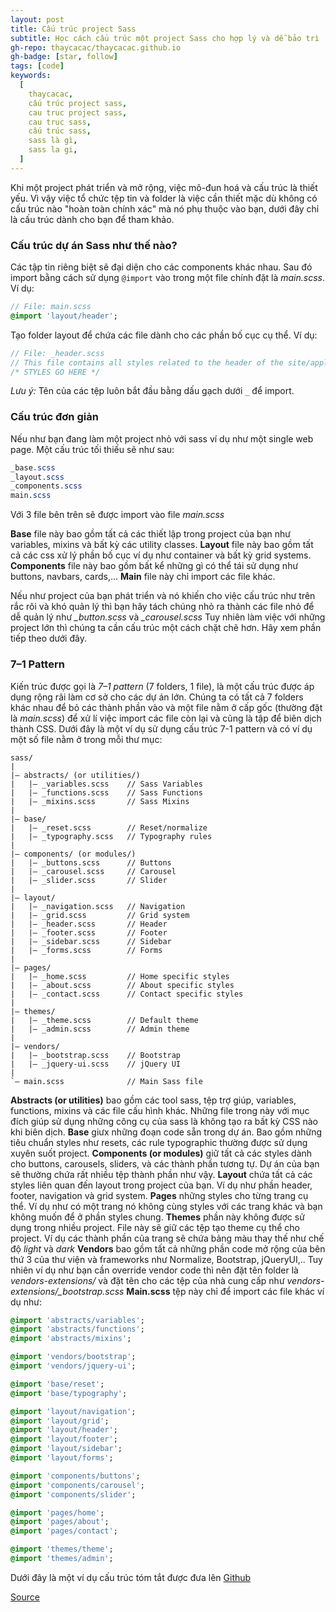 ```yaml
---
layout: post
title: Cấu trúc project Sass
subtitle: Học cách cấu trúc một project Sass cho hợp lý và dễ bảo trì
gh-repo: thaycacac/thaycacac.github.io
gh-badge: [star, follow]
tags: [code]
keywords:
  [
    thaycacac,
    cấu trúc project sass,
    cau truc project sass,
    cau truc sass,
    cấu trúc sass,
    sass là gì,
    sass la gi,
  ]
---
```


Khi một project phát triển và mở rộng, việc mô-đun hoá và cấu trúc là thiết yếu. Vì vậy việc tổ chức tệp tin và folder là việc cần thiết mặc dù không có cấu trúc nào "hoàn toàn chính xác" mà nó phụ thuộc vào bạn, dưới đây chỉ là cấu trúc dành cho bạn để tham khảo.

### Cấu trúc dự án Sass như thế nào?

Các tập tin riêng biệt sẽ đại diện cho các components khác nhau. Sau đó import bằng cách sử dụng `@import` vào trong một file chính đặt là _main.scss_. Ví dụ:

```sass
// File: main.scss
@import 'layout/header';
```

Tạo folder layout để chứa các file dành cho các phần bố cục cụ thể. Ví dụ:

```sass
// File: _header.scss
// This file contains all styles related to the header of the site/application.
/* STYLES GO HERE */
```

_Lưu ý:_ Tên của các tệp luôn bắt đầu bằng dấu gạch dưới `_` để import.

### Cấu trúc đơn giản

Nếu như bạn đang làm một project nhỏ với sass ví dụ như một single web page. Một cấu trúc tối thiếu sẽ như sau:

```sass
_base.scss
_layout.scss
_components.scss
main.scss
```

Với 3 file bên trên sẽ được import vào file _main.scss_

**Base** file này bao gồm tất cả các thiết lập trong project của bạn như variables, mixins và bất kỳ các utility classes.
**Layout** file này bao gồm tất cả các css xử lý phần bố cục ví dụ như container và bất kỳ grid systems.
**Components** file này bao gồm bất kể những gì có thể tái sử dụng như buttons, navbars, cards,...
**Main** file này chỉ import các file khác.

Nếu như project của bạn phát triển và nó khiến cho việc cấu trúc như trên rắc rôi và khó quản lý thì bạn hãy tách chúng nhỏ ra thành các file nhỏ để dễ quản lý như _\_button.scss_ và _\_carousel.scss_
Tuy nhiên làm việc với những project lớn thì chúng ta cần cấu trúc một cách chặt chẽ hơn. Hãy xem phần tiếp theo dưới đây.

### 7–1 Pattern

Kiến trúc được gọi là _7–1 pattern_ (7 folders, 1 file), là một cấu trúc được áp dụng rộng rãi làm cơ sở cho các dự án lớn. Chúng ta có tất cả 7 folders khác nhau để bỏ các thành phần vào và một file nằm ở cấp gốc (thường đặt là _main.scss_) để xử lí việc import các file còn lại và cũng là tập để biên dịch thành CSS.
Dưới đây là một ví dụ sử dụng cấu trúc 7-1 pattern và có ví dụ một số file nằm ở trong mỗi thư mục:

```
sass/
|
|– abstracts/ (or utilities/)
|   |– _variables.scss    // Sass Variables
|   |– _functions.scss    // Sass Functions
|   |– _mixins.scss       // Sass Mixins
|
|– base/
|   |– _reset.scss        // Reset/normalize
|   |– _typography.scss   // Typography rules
|
|– components/ (or modules/)
|   |– _buttons.scss      // Buttons
|   |– _carousel.scss     // Carousel
|   |– _slider.scss       // Slider
|
|– layout/
|   |– _navigation.scss   // Navigation
|   |– _grid.scss         // Grid system
|   |– _header.scss       // Header
|   |– _footer.scss       // Footer
|   |– _sidebar.scss      // Sidebar
|   |– _forms.scss        // Forms
|
|– pages/
|   |– _home.scss         // Home specific styles
|   |– _about.scss        // About specific styles
|   |– _contact.scss      // Contact specific styles
|
|– themes/
|   |– _theme.scss        // Default theme
|   |– _admin.scss        // Admin theme
|
|– vendors/
|   |– _bootstrap.scss    // Bootstrap
|   |– _jquery-ui.scss    // jQuery UI
|
`– main.scss              // Main Sass file
```

**Abstracts (or utilities)** bao gồm các tool sass, tệp trợ giúp, variables, functions, mixins và các file cấu hình khác. Những file trong này với mục đích giúp sử dụng những công cụ của sass là không tạo ra bất kỳ CSS nào khi biên dịch.
**Base** giưx những đoạn code sẵn trong dự án. Bao gồm những tiêu chuẩn styles như resets, các rule typographic thường được sử dụng xuyên suốt project.
**Components (or modules)** giữ tất cả các styles dành cho buttons, carousels, sliders, và các thành phần tương tự. Dự án của bạn sẽ thường chứa rất nhiều tệp thành phần như vậy.
**Layout** chứa tất cả các styles liên quan đến layout trong project của bạn. Ví dụ như phần header, footer, navigation và grid system.
**Pages** những styles cho từng trang cụ thể. Ví dụ như có một trang nó không cùng styles với các trang khác và bạn không muốn để ở phần styles chung.
**Themes** phần này không được sử dụng trong nhiều project. File này sẽ giữ các tệp tạo theme cụ thể cho project. Ví dụ các thành phần của trang sẽ chứa bảng màu thay thế như chế độ _light_ và _dark_
**Vendors** bao gồm tất cả những phần code mở rộng của bên thứ 3 của thư viện và frameworks như Normalize, Bootstrap, jQueryUI,.. Tuy nhiên ví dụ như bạn cần override vendor code thì nên đặt tên folder là _vendors-extensions/_ và đặt tên cho các tệp của nhà cung cấp như _vendors-extensions/\_bootstrap.scss_
**Main.scss** tệp này chỉ để import các file khác ví dụ như:

```sass
@import 'abstracts/variables';
@import 'abstracts/functions';
@import 'abstracts/mixins';

@import 'vendors/bootstrap';
@import 'vendors/jquery-ui';

@import 'base/reset';
@import 'base/typography';

@import 'layout/navigation';
@import 'layout/grid';
@import 'layout/header';
@import 'layout/footer';
@import 'layout/sidebar';
@import 'layout/forms';

@import 'components/buttons';
@import 'components/carousel';
@import 'components/slider';

@import 'pages/home';
@import 'pages/about';
@import 'pages/contact';

@import 'themes/theme';
@import 'themes/admin';
```

Dưới đây là một ví dụ cấu trúc tóm tắt được đưa lên [Github](https://github.com/HugoGiraudel/sass-boilerplate)

[Source](https://medium.com/@timothyrobards/structuring-your-sass-projects-c8d41fa55ed4)
